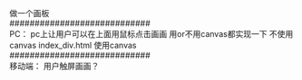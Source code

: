 做一个画板
<br>
############################
<br>
PC：
pc上让用户可以在上面用鼠标点击画画
用or不用canvas都实现一下
不使用canvas index_div.html
使用canvas
<br>
############################
<br>
移动端：
用户触屏画画？
